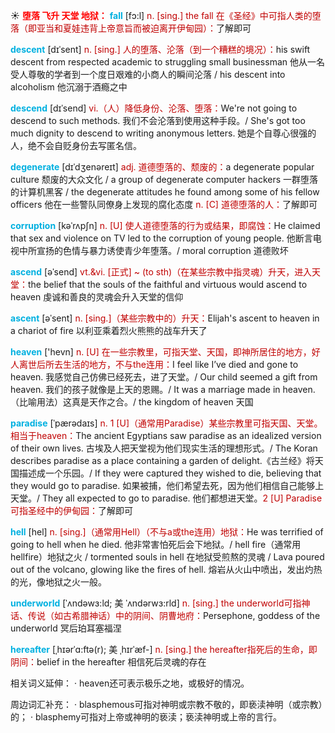 ☀ <font color="red">**堕落 飞升 天堂 地狱：**</font>
<font color="sky blue">**fall**</font> [fɔ:l] 
<font color="#c00000">n. [sing.] the fall 在《圣经》中可指人类的堕落（即亚当和夏娃违背上帝意旨而被迫离开伊甸园）：</font>了解即可
           
<font color="sky blue">**descent**</font> [dɪˈsent]
<font color="#c00000">n. [sing.] 人的堕落、沦落（到一个糟糕的境况）：</font>his swift descent from respected academic to struggling small businessman 他从一名受人尊敬的学者到一个度日艰难的小商人的瞬间沦落 / his descent into alcoholism 他沉溺于酒瘾之中
           
<font color="sky blue">**descend**</font> [dɪˈsend]
<font color="#c00000">vi.（人）降低身份、沦落、堕落：</font>We're not going to descend to such methods. 我们不会沦落到使用这种手段。/ She's got too much dignity to descend to writing anonymous letters. 她是个自尊心很强的人，绝不会自贬身份去写匿名信。
           
<font color="sky blue">**degenerate**</font> [dɪˈdʒenəreɪt]
<font color="#c00000">adj. 道德堕落的、颓废的：</font>a degenerate popular culture 颓废的大众文化 / a group of degenerate computer hackers 一群堕落的计算机黑客 / the degenerate attitudes he found among some of his fellow officers 他在一些警队同僚身上发现的腐化态度 <font color="#c00000">n. [C] 道德堕落的人：</font>了解即可

<font color="sky blue">**corruption**</font> [kəˈrʌpʃn]
<font color="#c00000">n. [U] 使人道德堕落的行为或结果，即腐蚀：</font>He claimed that sex and violence on TV led to the corruption of young people. 他断言电视中所宣扬的色情与暴力诱使青少年堕落。/ moral corruption 道德败坏
               
<font color="sky blue">**ascend**</font> [əˈsend]
<font color="#c00000">vt.&vi. [正式] ~ (to sth)（在某些宗教中指灵魂）升天，进入天堂：</font>the belief that the souls of the faithful and virtuous would ascend to heaven 虔诚和善良的灵魂会升入天堂的信仰
               
<font color="sky blue">**ascent**</font> [əˈsent]
<font color="#c00000">n. [sing.]（某些宗教中的）升天：</font>Elijah's ascent to heaven in a chariot of fire 以利亚乘着烈火熊熊的战车升天了
    
<font color="sky blue">**heaven**</font> ['hevn] 
<font color="#c00000">n. [U] 在一些宗教里，可指天堂、天国，即神所居住的地方，好人离世后所去生活的地方，不与the连用：</font>I feel like I’ve died and gone to heaven. 我感觉自己仿佛已经死去，进了天堂。/ Our child seemed a gift from heaven. 我们的孩子就像是上天的恩赐。/ It was a marriage made in heaven.（比喻用法）这真是天作之合。/ the kingdom of heaven 天国
                      
<font color="sky blue">**paradise**</font> [ˈpærədaɪs]
<font color="#c00000">n. 1 [U]（通常用Paradise）某些宗教里可指天国、天堂。相当于heaven：</font>The ancient Egyptians saw paradise as an idealized version of their own lives. 古埃及人把天堂视为他们现实生活的理想形式。/ The Koran describes paradise as a place containing a garden of delight.《古兰经》将天国描述成一个乐园。/ If they were captured they wished to die, believing that they would go to paradise. 如果被捕，他们希望去死，因为他们相信自己能够上天堂。/ They all expected to go to paradise. 他们都想进天堂。<font color="#c00000">2 [U] Paradise可指圣经中的伊甸园：</font>了解即可
    
<font color="sky blue">**hell**</font> [hel]
<font color="#c00000">n. [sing.]（通常用Hell）（不与a或the连用）地狱：</font>He was terrified of going to hell when he died. 他非常害怕死后会下地狱。/ hell fire（通常用hellfire）地狱之火 / tormented souls in hell 在地狱受煎熬的灵魂 / Lava poured out of the volcano, glowing like the fires of hell. 熔岩从火山中喷出，发出灼热的光，像地狱之火一般。
           
<font color="sky blue">**underworld**</font> [ˈʌndəwɜ:ld; 美 ˈʌndərwɜ:rld]
<font color="#c00000">n. [sing.] the underworld可指神话、传说（如古希腊神话）中的阴间、阴曹地府：</font>Persephone, goddess of the underworld 冥后珀耳塞福涅

<font color="sky blue">**hereafter**</font> [ˌhɪərˈɑ:ftə(r); 美 ˌhɪrˈæf-]
<font color="#c00000">n. [sing.] the hereafter指死后的生命，即阴间：</font>belief in the hereafter 相信死后灵魂的存在

相关词义延伸：
· heaven还可表示极乐之地，或极好的情况。

周边词汇补充：
· blasphemous可指对神明或宗教不敬的，即亵渎神明（或宗教）的；
· blasphemy可指对上帝或神明的亵渎；亵渎神明或上帝的言行。